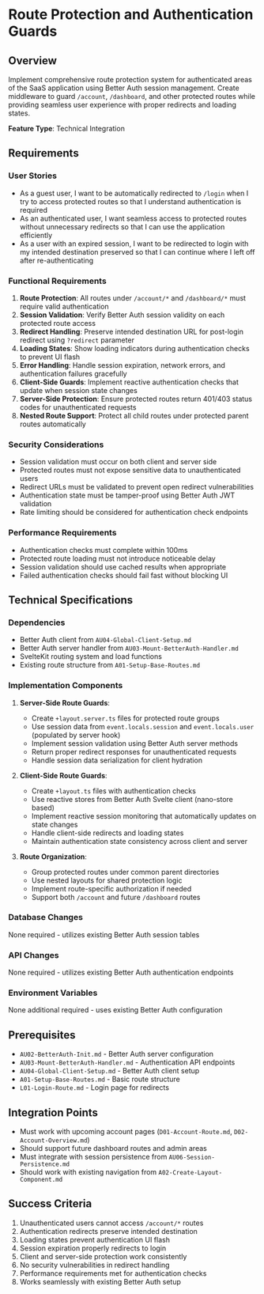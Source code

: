 # Route Protection and Authentication Guards

## Overview
Implement comprehensive route protection system for authenticated areas of the SaaS application using Better Auth session management. Create middleware to guard `/account`, `/dashboard`, and other protected routes while providing seamless user experience with proper redirects and loading states.

**Feature Type**: Technical Integration

## Requirements

### User Stories
- As a guest user, I want to be automatically redirected to `/login` when I try to access protected routes so that I understand authentication is required
- As an authenticated user, I want seamless access to protected routes without unnecessary redirects so that I can use the application efficiently
- As a user with an expired session, I want to be redirected to login with my intended destination preserved so that I can continue where I left off after re-authenticating

### Functional Requirements
1. **Route Protection**: All routes under `/account/*` and `/dashboard/*` must require valid authentication
2. **Session Validation**: Verify Better Auth session validity on each protected route access
3. **Redirect Handling**: Preserve intended destination URL for post-login redirect using `?redirect` parameter
4. **Loading States**: Show loading indicators during authentication checks to prevent UI flash
5. **Error Handling**: Handle session expiration, network errors, and authentication failures gracefully
6. **Client-Side Guards**: Implement reactive authentication checks that update when session state changes
7. **Server-Side Protection**: Ensure protected routes return 401/403 status codes for unauthenticated requests
8. **Nested Route Support**: Protect all child routes under protected parent routes automatically

### Security Considerations
- Session validation must occur on both client and server side
- Protected routes must not expose sensitive data to unauthenticated users
- Redirect URLs must be validated to prevent open redirect vulnerabilities
- Authentication state must be tamper-proof using Better Auth JWT validation
- Rate limiting should be considered for authentication check endpoints

### Performance Requirements
- Authentication checks must complete within 100ms
- Protected route loading must not introduce noticeable delay
- Session validation should use cached results when appropriate
- Failed authentication checks should fail fast without blocking UI

## Technical Specifications

### Dependencies
- Better Auth client from `AU04-Global-Client-Setup.md`
- Better Auth server handler from `AU03-Mount-BetterAuth-Handler.md`
- SvelteKit routing system and load functions
- Existing route structure from `A01-Setup-Base-Routes.md`

### Implementation Components
1. **Server-Side Route Guards**:
   - Create `+layout.server.ts` files for protected route groups
   - Use session data from `event.locals.session` and `event.locals.user` (populated by server hook)
   - Implement session validation using Better Auth server methods
   - Return proper redirect responses for unauthenticated requests
   - Handle session data serialization for client hydration

2. **Client-Side Route Guards**:
   - Create `+layout.ts` files with authentication checks
   - Use reactive stores from Better Auth Svelte client (nano-store based)
   - Implement reactive session monitoring that automatically updates on state changes
   - Handle client-side redirects and loading states
   - Maintain authentication state consistency across client and server

3. **Route Organization**:
   - Group protected routes under common parent directories
   - Use nested layouts for shared protection logic
   - Implement route-specific authorization if needed
   - Support both `/account` and future `/dashboard` routes

### Database Changes
None required - utilizes existing Better Auth session tables

### API Changes
None required - utilizes existing Better Auth authentication endpoints

### Environment Variables
None additional required - uses existing Better Auth configuration

## Prerequisites
- `AU02-BetterAuth-Init.md` - Better Auth server configuration
- `AU03-Mount-BetterAuth-Handler.md` - Authentication API endpoints
- `AU04-Global-Client-Setup.md` - Better Auth client setup
- `A01-Setup-Base-Routes.md` - Basic route structure
- `L01-Login-Route.md` - Login page for redirects

## Integration Points
- Must work with upcoming account pages (`D01-Account-Route.md`, `D02-Account-Overview.md`)
- Should support future dashboard routes and admin areas
- Must integrate with session persistence from `AU06-Session-Persistence.md`
- Should work with existing navigation from `A02-Create-Layout-Component.md`

## Success Criteria
1. Unauthenticated users cannot access `/account/*` routes
2. Authentication redirects preserve intended destination
3. Loading states prevent authentication UI flash
4. Session expiration properly redirects to login
5. Client and server-side protection work consistently
6. No security vulnerabilities in redirect handling
7. Performance requirements met for authentication checks
8. Works seamlessly with existing Better Auth setup